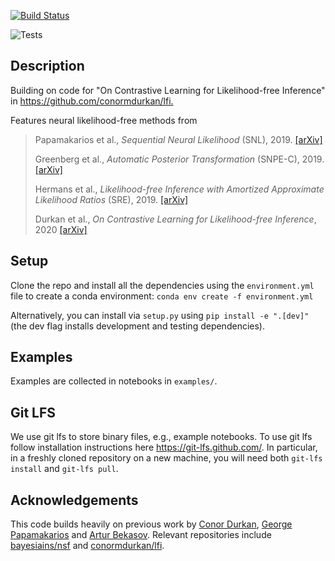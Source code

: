 [![Build Status](https://travis-ci.org/mackelab/sbi.svg?branch=master)](https://travis-ci.org/mackelab/sbi)

![Tests](https://github.com/mackelab/sbi/workflows/Tests/badge.svg?branch=master)

## Description
Building on code for "On Contrastive Learning for Likelihood-free Inference" in <https://github.com/conormdurkan/lfi.>

Features neural likelihood-free methods from

> Papamakarios et al., _Sequential Neural Likelihood_ (SNL), 2019. [[arXiv]](https://arxiv.org/abs/1805.07226)
>
>Greenberg et al., _Automatic Posterior Transformation_ (SNPE-C), 2019. [[arXiv]](https://arxiv.org/abs/1905.07488)
>
>Hermans et al., _Likelihood-free Inference with Amortized Approximate Likelihood Ratios_ (SRE), 2019.  [[arXiv]](https://arxiv.org/abs/1903.04057)
>
>Durkan et al., _On Contrastive Learning for Likelihood-free Inference_, 2020 [[arXiv]](https://arxiv.org/abs/2002.03712) 

## Setup

Clone the repo and install all the dependencies using the `environment.yml` file to create a conda environment: `conda env create -f environment.yml`

Alternatively, you can install via `setup.py` using `pip install -e ".[dev]"` (the dev flag installs development and testing dependencies).

## Examples

Examples are collected in notebooks in `examples/`.

## Git LFS

We use git lfs to store binary files, e.g., example notebooks. To use git lfs follow installation instructions here https://git-lfs.github.com/. In particular, in a freshly cloned repository on a new machine, you will need both `git-lfs install` and `git-lfs pull`.

## Acknowledgements
This code builds heavily on previous work by [Conor Durkan](https://conormdurkan.github.io/), [George Papamakarios](https://gpapamak.github.io/) and [Artur Bekasov](https://arturbekasov.github.io/).
Relevant repositories include [bayesiains/nsf](https://github.com/bayesiains/nsf) and [conormdurkan/lfi](https://github.com/conormdurkan/lfi). 
